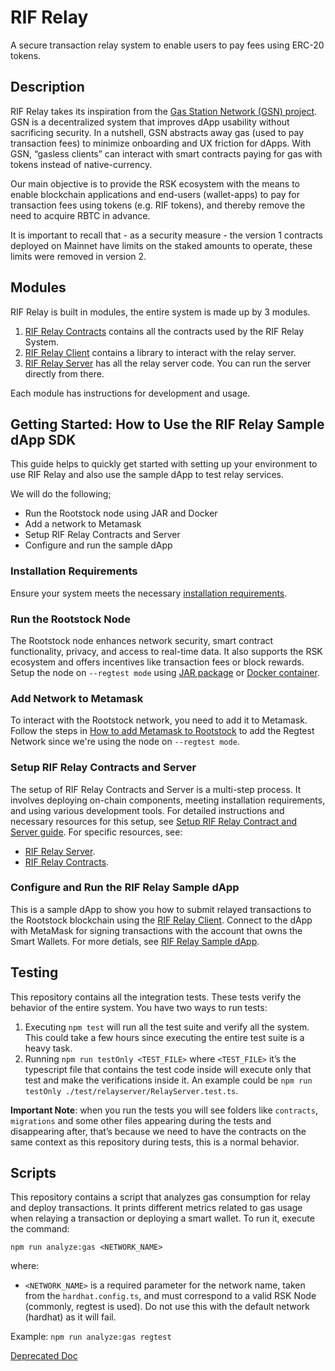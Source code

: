 # RIF Relay

A secure transaction relay system to enable users to pay fees using ERC-20 tokens.

## Description

RIF Relay takes its inspiration from the [Gas Station Network (GSN) project](https://github.com/opengsn/gsn). GSN is a decentralized system that improves dApp usability without sacrificing security. In a nutshell, GSN abstracts away gas (used to pay transaction fees) to minimize onboarding and UX friction for dApps. With GSN, “gasless clients” can interact with smart contracts paying for gas with tokens instead of native-currency.

Our main objective is to provide the RSK ecosystem with the means to enable blockchain applications and end-users (wallet-apps) to pay for transaction fees using tokens (e.g. RIF tokens), and thereby remove the need to acquire RBTC in advance.

It is important to recall that - as a security measure - the version 1 contracts deployed on Mainnet have limits on the staked amounts to operate, these limits were removed in version 2.

## Modules

RIF Relay is built in modules, the entire system is made up by 3 modules.

1. [RIF Relay Contracts](https://github.com/rsksmart/rif-relay-contracts) contains all the contracts used by the RIF Relay System.
2. [RIF Relay Client](https://github.com/rsksmart/rif-relay-client) contains a library to interact with the relay server.
3. [RIF Relay Server](https://github.com/rsksmart/rif-relay-server) has all the relay server code. You can run the server directly from there.

Each module has instructions for development and usage.

## Getting Started: How to Use the RIF Relay Sample dApp SDK

This guide helps to quickly get started with setting up your environment to use RIF Relay and also use the sample dApp to test relay services.

We will do the following;

- Run the Rootstock node using JAR and Docker
- Add a network to Metamask
- Setup RIF Relay Contracts and Server
- Configure and run the sample dApp

### Installation Requirements

Ensure your system meets the necessary [installation requirements](https://dev.rootstock.io/guides/rif-relay/installation-requirements/).

### Run the Rootstock Node
The Rootstock node enhances network security, smart contract functionality, privacy, and access to real-time data. It also supports the RSK ecosystem and offers incentives like transaction fees or block rewards. Setup the node on `--regtest mode` using [JAR package](https://dev.rootstock.io/rsk/node/install/operating-systems/java/) or [Docker container](https://dev.rootstock.io/rsk/node/install/operating-systems/).

### Add Network to Metamask
To interact with the Rootstock network, you need to add it to Metamask. Follow the steps in [How to add Metamask to Rootstock](https://dev.rootstock.io/develop/wallet/use/metamask/) to add the Regtest Network since we're using the node on `--regtest mode`.

### Setup RIF Relay Contracts and Server
The setup of RIF Relay Contracts and Server is a multi-step process. It involves deploying on-chain components, meeting installation requirements, and using various development tools. For detailed instructions and necessary resources for this setup, see [Setup RIF Relay Contract and Server guide](https://dev.rootstock.io/guides/rif-relay/deployment/). 
For specific resources, see:
- [RIF Relay Server](https://github.com/rsksmart/rif-relay-server).
- [RIF Relay Contracts](https://github.com/rsksmart/rif-relay-contracts).

### Configure and Run the RIF Relay Sample dApp

This is a sample dApp to show you how to submit relayed transactions to the Rootstock blockchain using the [RIF Relay Client](https://github.com/rsksmart/rif-relay-client). Connect to the dApp with MetaMask for signing transactions with the account that owns the Smart Wallets. For more detials, see [RIF Relay Sample dApp](https://github.com/rsksmart/rif-relay-sample-dapp).

## Testing

This repository contains all the integration tests. These tests verify the behavior of the entire system.
You have two ways to run tests:

1. Executing `npm test` will run all the test suite and verify all the system. This could take 
   a few hours since executing the entire test suite is a heavy task.
2. Running `npm run testOnly <TEST_FILE>` where `<TEST_FILE>` it’s the typescript file
that contains the test code inside will execute only that test and make the verifications inside it. An example could be `npm run testOnly ./test/relayserver/RelayServer.test.ts`.

**Important Note**: when you run the tests you will see folders like `contracts`, `migrations` and some other files
appearing during the tests and disappearing after, that’s because we need to have the contracts
on the same context as this repository during tests, this is a normal behavior. 

## Scripts

This repository contains a script that analyzes gas consumption for relay and deploy transactions. It prints different metrics related to gas usage when relaying a transaction or deploying a smart wallet.
To run it, execute the command:

`npm run analyze:gas <NETWORK_NAME>`

where:
- `<NETWORK_NAME>` is a required parameter for the network name, taken from the `hardhat.config.ts`, and must correspond to a valid RSK Node (commonly, regtest is used). Do not use this with the default network (hardhat) as it will fail.

Example: 
`npm run analyze:gas regtest`

[Deprecated Doc](docs/README.md)
